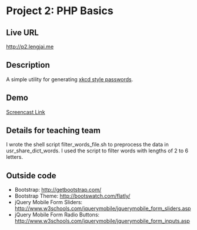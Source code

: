 # Project 2: PHP Basics

## Live URL
<http://p2.lengjai.me>

## Description
A simple utility for generating [xkcd style passwords](http://xkcd.com/936/).

## Demo
[Screencast Link](https://youtu.be/2tHmKaan_lg)

## Details for teaching team
I wrote the shell script filter_words_file.sh to preprocess the data in usr_share_dict_words.  I used the script to filter words with lengths of 2 to 6 letters.

## Outside code
* Bootstrap: http://getbootstrap.com/
* Bootstrap Theme: http://bootswatch.com/flatly/
* jQuery Mobile Form Sliders: http://www.w3schools.com/jquerymobile/jquerymobile_form_sliders.asp
* jQuery Mobile Form Radio Buttons: http://www.w3schools.com/jquerymobile/jquerymobile_form_inputs.asp
